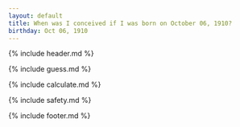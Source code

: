 ```yaml
---
layout: default
title: When was I conceived if I was born on October 06, 1910?
birthday: Oct 06, 1910
---
```


{% include header.md %}

{% include guess.md %}

{% include calculate.md %}

{% include safety.md %}

{% include footer.md %}



